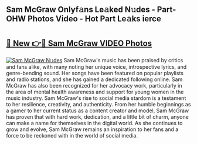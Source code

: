 ## Sam McGraw Onlyf𝚊ns Le𝚊ked N𝚞des - Part-OHW Photos Video - Hot Part Le𝚊ks ierce

# <h2><a href="http://ab65884.deff.icu/?id=Sam+McGraw">🔗 New 👉🔴 Sam McGraw VIDEO Photos</a></h2>

[![Sam McGraw N𝚞des](https://i.imgur.com/rIISA9y.gif)](http://ab65884.deff.icu/?id=Sam+McGraw)
Sam McGraw's music has been praised by critics and fans alike, with many noting her unique voice, introspective lyrics, and genre-bending sound. Her songs have been featured on popular playlists and radio stations, and she has gained a dedicated following online. Sam McGraw has also been recognized for her advocacy work, particularly in the area of mental health awareness and support for young women in the music industry. Sam McGraw's rise to social media stardom is a testament to her resilience, creativity, and authenticity. From her humble beginnings as a gamer to her current status as a content creator and model, Sam McGraw has proven that with hard work, dedication, and a little bit of charm, anyone can make a name for themselves in the digital world. As she continues to grow and evolve, Sam McGraw remains an inspiration to her fans and a force to be reckoned with in the world of social media.
